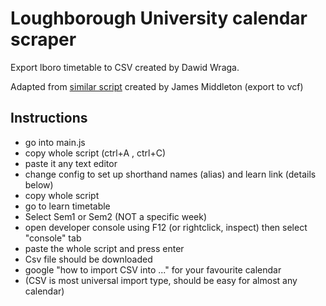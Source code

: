 
# Loughborough University calendar scraper
 
 Export lboro timetable to CSV created by Dawid Wraga.
 
 Adapted from [similar script](https://github.com/james2mid/timetable-vcs) created by James Middleton (export to vcf)
 
 ## Instructions

- go into main.js
- copy whole script (ctrl+A , ctrl+C)
- paste it any text editor
- change config to set up shorthand names (alias) and learn link (details below)
- copy whole script 
- go to learn timetable
- Select Sem1 or Sem2 (NOT a specific week)
- open developer console using F12 (or rightclick, inspect) then select "console" tab
- paste the whole script and press enter
- Csv file should be downloaded
- google "how to import CSV into ..." for your favourite calendar
- (CSV is most universal import type, should be easy for almost any calendar)
